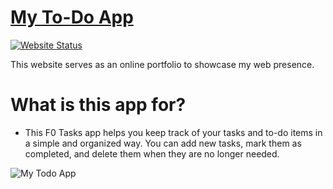 # <a href="https://f0tasks.netlify.app" target="_blank">My To-Do App</a>

[![Website Status](https://img.shields.io/badge/Website%20Status-Online-yellow)](https://f0tasks.netlify.app)

 <p align="justify">This website serves as an online portfolio to showcase my web presence.</p>

# What is this app for?
 * This F0 Tasks app helps you keep track of your tasks and to-do items in a simple and organized way. You can add new tasks, mark them as completed, and delete them when they are no longer needed.

![My Todo App](https://cdn.discordapp.com/attachments/805554377745235974/1131953868461330442/f0.png)
